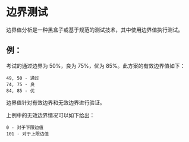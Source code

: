 # 边界测试

边界值分析是一种黑盒子或基于规范的测试技术，其中使用边界值执行测试。

## 例：

考试的通过边界为 50%，良为 75%，优为 85%。此方案的有效边界值如下：

```
49, 50 - 通过
74, 75 - 良
84, 85 - 优
```

边界值针对有效边界和无效边界进行验证。

上例中的无效边界情况可以如下给出：

```
0 - 对于下限边值
101 - 对于上限边值
```
